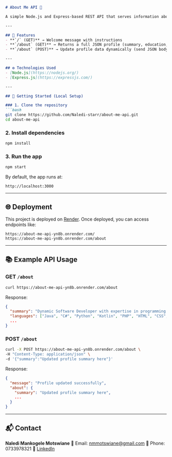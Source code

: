````markdown
# About Me API 🚀

A simple Node.js and Express-based REST API that serves information about **Naledi Mankogele Motswiane** — Software Developer, problem-solver, and tech enthusiast.

---

## 📌 Features
- **`/` (GET)** → Welcome message with instructions  
- **`/about` (GET)** → Returns a full JSON profile (summary, education, experience, projects, skills, achievements, and contact details)  
- **`/about` (POST)** → Update profile data dynamically (send JSON body with the fields you want to override)  

---

## ⚙️ Technologies Used
- [Node.js](https://nodejs.org/)  
- [Express.js](https://expressjs.com/)  

---

## 🚀 Getting Started (Local Setup)

### 1. Clone the repository
```bash
git clone https://github.com/Naledi-starr/about-me-api.git
cd about-me-api
````

### 2. Install dependencies

```bash
npm install
```

### 3. Run the app

```bash
npm start
```

By default, the app runs at:

```
http://localhost:3000
```

---

## 🌐 Deployment

This project is deployed on [Render](https://render.com).
Once deployed, you can access endpoints like:

```
https://about-me-api-yn8b.onrender.com/
https://about-me-api-yn8b.onrender.com/about
```

---

## 📚 Example API Usage

### GET `/about`

```bash
curl https://about-me-api-yn8b.onrender.com/about
```

Response:

```json
{
  "summary": "Dynamic Software Developer with expertise in programming...",
  "languages": ["Java", "C#", "Python", "Kotlin", "PHP", "HTML", "CSS", "JavaScript"],
  ...
}
```

### POST `/about`

```bash
curl -X POST https://about-me-api-yn8b.onrender.com/about \
-H "Content-Type: application/json" \
-d '{"summary":"Updated profile summary here"}'
```

Response:

```json
{
  "message": "Profile updated successfully",
  "about": {
    "summary": "Updated profile summary here",
    ...
  }
}
```

---

## 📬 Contact

**Naledi Mankogele Motswiane**
📧 Email: [nmmotswiane@gmail.com](mailto:nmmotswiane@gmail.com)
📱 Phone: 0733978321
🔗 [LinkedIn](https://www.linkedin.com/in/naledi-motswiane-1234a5243/)

````